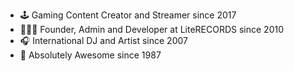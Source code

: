 - 🕹 Gaming Content Creator and Streamer since 2017
- 👨🏻‍🔧 Founder, Admin and Developer at LiteRECORDS since 2010
- 🎧 International DJ and Artist since 2007
- 👯 Absolutely Awesome since 1987
